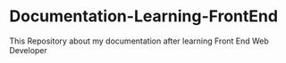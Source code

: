 # Documentation-Learning-FrontEnd
This Repository about my documentation after learning Front End Web Developer
